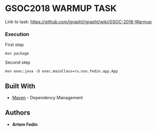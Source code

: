 # GSOC2018 WARMUP TASK
Link to task: https://github.com/jgrapht/jgrapht/wiki/GSOC-2018-Warmup

### Execution
First step	

```
mvn package
```

Second step

```
mvn exec:java -D exec.mainClass=ru.nsu.fedin.app.App
```

## Built With
* [Maven](https://maven.apache.org/) - Dependency Management

## Authors
* **Artem Fedin**
	